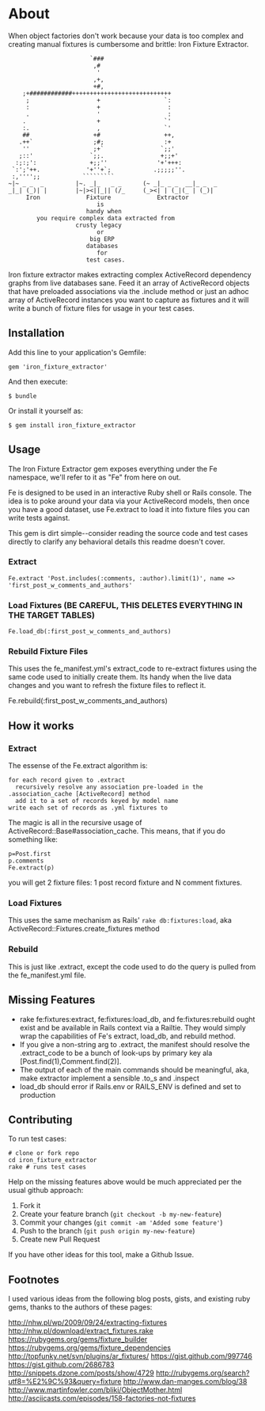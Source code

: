 # About

When object factories don't work because your data is too complex and creating manual fixtures is cumbersome and brittle: Iron Fixture Extractor.
    
                           `###                       
                            ,#                        
                             '                        
                            ,+,                       
                            +#,                       
        ;+############++++++++++++++++++++++++++++    
         ;                   +                  `:    
         :                   +                   :    
         .                   '                   :    
        .                    +                  `'    
        :.                   ,                  `'    
        ##                  +#                  ++,   
       .++`                 ;#;                 :+    
        ''                  ;+`                `;;'   
       ;::'                `;;.                +;;+'  
      :;:;':               +;;''              '+'+++: 
     `:';'++.             '+''+`;            .;;;;;''.
     :,'''';;            `````````                    
    ~|~ _ _  _         |~. _|_   _ _      (~ _|_ _ _  __|_ _  _
    _|_| (_)| |        |~|><||_|| (/_     (_><| | (_|(_ | (_)|
         Iron             Fixture             Extractor
                             is
                          handy when
            you require complex data extracted from 
                       crusty legacy 
                             or 
                           big ERP
                          databases
                             for
                          test cases.
    
Iron fixture extractor makes extracting complex ActiveRecord dependency graphs from live databases sane.  Feed it an array of ActiveRecord objects that have preloaded associations via the .include method or just an adhoc array of ActiveRecord instances you want to capture as fixtures and it will write a bunch of fixture files for usage in your test cases.

## Installation
Add this line to your application's Gemfile:

    gem 'iron_fixture_extractor'

And then execute:

    $ bundle

Or install it yourself as:

    $ gem install iron_fixture_extractor

## Usage
The Iron Fixture Extractor gem exposes everything under the Fe
namespace, we'll refer to it as "Fe" from here on out.

Fe is designed to be used in an interactive Ruby shell or Rails console.
The idea is to poke around your data via your ActiveRecord models, then
once you have a good dataset, use Fe.extract to load it into fixture
files you can write tests against.

This gem is dirt simple--consider reading the source code
and test cases directly to clarify any behavioral details this readme
doesn't cover.

### Extract

    Fe.extract 'Post.includes(:comments, :author).limit(1)', name =>  'first_post_w_comments_and_authors'

### Load Fixtures (BE CAREFUL, THIS DELETES EVERYTHING IN THE TARGET TABLES)

    Fe.load_db(:first_post_w_comments_and_authors)

### Rebuild Fixture Files
This uses the fe_manifest.yml's extract_code to re-extract fixtures
using the same code used to initially create them.  Its handy when the live data changes and you want to refresh the fixture files to reflect it.

  Fe.rebuild(:first_post_w_comments_and_authors)

## How it works
### Extract
The essense of the Fe.extract algorithm is:

    for each record given to .extract             
      recursively resolve any association pre-loaded in the .association_cache [ActiveRecord] method 
      add it to a set of records keyed by model name
    write each set of records as .yml fixtures to 

The magic is all in the recursive usage of ActiveRecord::Base#association_cache.  This means, that if you do something like:

    p=Post.first
    p.comments
    Fe.extract(p)

you will get 2 fixture files: 1 post record fixture and N comment
fixtures.

### Load Fixtures
This uses the same mechanism as Rails' `rake db:fixtures:load`, aka ActiveRecord::Fixtures.create_fixtures method

### Rebuild
This is just like .extract, except the code used to do the query is
pulled from the fe_manifest.yml file.

## Missing Features
* rake fe:fixtures:extract, fe:fixtures:load_db, and fe:fixtures:rebuild
  ought exist and be available in Rails context via a Railtie.  They would simply wrap the capabilities of Fe's extract, load_db, and rebuild method.
* If you give a non-string arg to .extract, the manifest should resolve
  the .extract_code to be a bunch of look-ups by primary key ala [Post.find(1),Comment.find(2)].
* The output of each of the main commands should be meaningful, aka,
  make extractor implement a sensible .to_s and .inspect 
* load_db should error if Rails.env or RAILS_ENV is defined and set to
  production

## Contributing
To run test cases:

    # clone or fork repo
    cd iron_fixture_extractor
    rake # runs test cases

Help on the missing features above would be much appreciated per the
usual github approach:

1. Fork it
2. Create your feature branch (`git checkout -b my-new-feature`)
3. Commit your changes (`git commit -am 'Added some feature'`)
4. Push to the branch (`git push origin my-new-feature`)
5. Create new Pull Request

If you have other ideas for this tool, make a Github Issue.

## Footnotes
I used various ideas from the following blog posts, gists, and existing
ruby gems, thanks to the authors of these pages:

http://nhw.pl/wp/2009/09/24/extracting-fixtures
http://nhw.pl/download/extract_fixtures.rake
https://rubygems.org/gems/fixture_builder
https://rubygems.org/gems/fixture_dependencies
http://topfunky.net/svn/plugins/ar_fixtures/
https://gist.github.com/997746
https://gist.github.com/2686783
http://snippets.dzone.com/posts/show/4729
http://rubygems.org/search?utf8=%E2%9C%93&query=fixture
http://www.dan-manges.com/blog/38
http://www.martinfowler.com/bliki/ObjectMother.html
http://asciicasts.com/episodes/158-factories-not-fixtures
